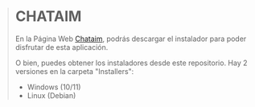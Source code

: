 > # CHATAIM 
>
> En la Página Web [Chataim](https://h6tkxluzxw8nwqic3crz9c.on.drv.tw/pagina/chataim/downloads/), podrás descargar el instalador para poder disfrutar de esta aplicación.
>
> O bien, puedes obtener los instaladores desde este repositorio. Hay 2 versiones en la carpeta "Installers":
> - Windows (10/11)
> - Linux (Debian)